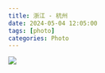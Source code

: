 ```yaml
---
title: 浙江 - 杭州
date: 2024-05-04 12:05:00
tags: [photo]
categories: Photo
---
```

<img src="https://sadness96.github.io/images/blog/photo-Hangzhou/hangzhoulogo.jpg"/>

<!-- more -->
<ul class="grid effect-1" id="grid">

</ul>

<link rel="stylesheet" type="text/css" href="/blog/lib/masonry/default.css" />
<link rel="stylesheet" type="text/css" href="/blog/lib/masonry/component.css" />
<script src="https://code.jquery.com/jquery-3.6.0.min.js"></script>
<script src="/blog/lib/masonry/modernizr.custom.js"></script>
<script src="/blog/lib/masonry/masonry.pkgd.min.js"></script>
<script src="/blog/lib/masonry/imagesloaded.pkgd.min.js"></script>
<script src="/blog/lib/masonry/classie.js"></script>
<script src="/blog/lib/masonry/AnimOnScroll.js"></script>
<script src="/blog/lib/masonry/ImgPreview.js"></script>

<script>
    var vOssPath = 'https://sadness.oss-cn-beijing.aliyuncs.com/';
    var vOssProcess = '?x-oss-process=image/resize,m_lfit,w_348';
    var vPhotos = [
        'images/photo-Hangzhou/554A0601.JPG',
        'images/photo-Hangzhou/554A0610.JPG',
        'images/photo-Hangzhou/554A0621.JPG',
        'images/photo-Hangzhou/554A0623.JPG',
        'images/photo-Hangzhou/554A0626.JPG',
        'images/photo-Hangzhou/554A0632.JPG',
        'images/photo-Hangzhou/554A0639.JPG',
        'images/photo-Hangzhou/554A0643.JPG',
        'images/photo-Hangzhou/554A0653.JPG',
        'images/photo-Hangzhou/554A0654.JPG',
        'images/photo-Hangzhou/554A0659.JPG',
        'images/photo-Hangzhou/554A0666.JPG',
        'images/photo-Hangzhou/554A0669.JPG',
        'images/photo-Hangzhou/554A0678.JPG',
        'images/photo-Hangzhou/554A0684.JPG',
        'images/photo-Hangzhou/554A0686.JPG',
        'images/photo-Hangzhou/554A0687.JPG',
        'images/photo-Hangzhou/554A0689.JPG',
        'images/photo-Hangzhou/554A0695.JPG',
        'images/photo-Hangzhou/554A0699.JPG',
        'images/photo-Hangzhou/554A0705.JPG',
        'images/photo-Hangzhou/554A0716.JPG',
        'images/photo-Hangzhou/554A0717.JPG',
        'images/photo-Hangzhou/554A0722.JPG',
        'images/photo-Hangzhou/554A0725.JPG',
        'images/photo-Hangzhou/554A0728.JPG',
        'images/photo-Hangzhou/554A0733.JPG',
        'images/photo-Hangzhou/554A0735.JPG',
        'images/photo-Hangzhou/554A0737.JPG',
        'images/photo-Hangzhou/554A0741.JPG',
        'images/photo-Hangzhou/554A0742.JPG',
        'images/photo-Hangzhou/554A0745.JPG',
        'images/photo-Hangzhou/554A0749.JPG',
        'images/photo-Hangzhou/554A0750.JPG',
        'images/photo-Hangzhou/554A0752.JPG',
        'images/photo-Hangzhou/554A0756.JPG',
        'images/photo-Hangzhou/554A0763.JPG',
        'images/photo-Hangzhou/554A0778.JPG',
        'images/photo-Hangzhou/554A0780.JPG',
        'images/photo-Hangzhou/554A0786.JPG',
        'images/photo-Hangzhou/554A0790.JPG',
        'images/photo-Hangzhou/554A0791.JPG',
        'images/photo-Hangzhou/554A0792.JPG',
        'images/photo-Hangzhou/554A0794.JPG',
        'images/photo-Hangzhou/554A0795.JPG',
        'images/photo-Hangzhou/554A0797.JPG',
        'images/photo-Hangzhou/554A0798.JPG',
        'images/photo-Hangzhou/554A0799.JPG',
        'images/photo-Hangzhou/554A0801.JPG',
        'images/photo-Hangzhou/554A0803.JPG',
        'images/photo-Hangzhou/554A0805.JPG',
        'images/photo-Hangzhou/554A0806.JPG',
        'images/photo-Hangzhou/554A0808.JPG',
        'images/photo-Hangzhou/554A0809.JPG',
        'images/photo-Hangzhou/554A0816.JPG',
        'images/photo-Hangzhou/554A0817.JPG',
        'images/photo-Hangzhou/554A0819.JPG',
        'images/photo-Hangzhou/554A0827.JPG',
        'images/photo-Hangzhou/554A0829.JPG',
        'images/photo-Hangzhou/554A0833.JPG',
        'images/photo-Hangzhou/554A0843.JPG',
        'images/photo-Hangzhou/554A0844.JPG',
        'images/photo-Hangzhou/554A0850.JPG',
        'images/photo-Hangzhou/554A0853.JPG',
        'images/photo-Hangzhou/554A0854.JPG',
        'images/photo-Hangzhou/554A0860.JPG',
        'images/photo-Hangzhou/554A0861.JPG',
        'images/photo-Hangzhou/554A0863.JPG',
        'images/photo-Hangzhou/554A0866.JPG',
        'images/photo-Hangzhou/554A0870.JPG',
        'images/photo-Hangzhou/554A0877.JPG',
        'images/photo-Hangzhou/554A0881.JPG',
        'images/photo-Hangzhou/554A0882.JPG',
        'images/photo-Hangzhou/554A0887.JPG',
        'images/photo-Hangzhou/554A0899.JPG',
        'images/photo-Hangzhou/554A0908.JPG',
        'images/photo-Hangzhou/554A0910.JPG',
        'images/photo-Hangzhou/554A0920.JPG',
        'images/photo-Hangzhou/554A0921.JPG',
        'images/photo-Hangzhou/554A0925.JPG',
        'images/photo-Hangzhou/554A0926.JPG',
        'images/photo-Hangzhou/554A0927.JPG'
    ];
    vPhotos.forEach(element => {
        $("#grid").append('<li><img class="photo" src="' + vOssPath + element + vOssProcess + '" alt="' + vOssPath + element + '" style="cursor: pointer;"></li>');
    });

    new AnimOnScroll(document.getElementById('grid'), {
        minDuration : 0.4,
        maxDuration : 0.7,
        viewportFactor : 0.2
    });

    $(function(){  
        $(".photo").click(function(){  
            imgShow("#outerdiv", "#innerdiv", "#bigimg", $(this));
        });  
    });  
</script>